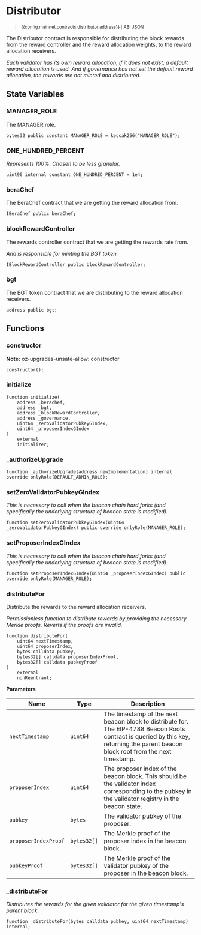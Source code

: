 <script setup>
  import config from '@berachain/config/constants.json';
</script>

# Distributor

> <small><a target="_blank" :href="config.mainnet.dapps.berascan.url + 'address/' + config.mainnet.contracts.distributor.address">{{config.mainnet.contracts.distributor.address}}</a><span v-if="config.mainnet.contracts.distributor.abi">&nbsp;|&nbsp;<a target="_blank" :href="config.mainnet.contracts.distributor.abi">ABI JSON</a></span></small>

The Distributor contract is responsible for distributing the block rewards from the reward controller
and the reward allocation weights, to the reward allocation receivers.

_Each validator has its own reward allocation, if it does not exist, a default reward allocation is used.
And if governance has not set the default reward allocation, the rewards are not minted and distributed._

## State Variables

### MANAGER_ROLE

The MANAGER role.

```solidity
bytes32 public constant MANAGER_ROLE = keccak256("MANAGER_ROLE");
```

### ONE_HUNDRED_PERCENT

_Represents 100%. Chosen to be less granular._

```solidity
uint96 internal constant ONE_HUNDRED_PERCENT = 1e4;
```

### beraChef

The BeraChef contract that we are getting the reward allocation from.

```solidity
IBeraChef public beraChef;
```

### blockRewardController

The rewards controller contract that we are getting the rewards rate from.

_And is responsible for minting the BGT token._

```solidity
IBlockRewardController public blockRewardController;
```

### bgt

The BGT token contract that we are distributing to the reward allocation receivers.

```solidity
address public bgt;
```

## Functions

### constructor

**Note:**
oz-upgrades-unsafe-allow: constructor

```solidity
constructor();
```

### initialize

```solidity
function initialize(
    address _berachef,
    address _bgt,
    address _blockRewardController,
    address _governance,
    uint64 _zeroValidatorPubkeyGIndex,
    uint64 _proposerIndexGIndex
)
    external
    initializer;
```

### \_authorizeUpgrade

```solidity
function _authorizeUpgrade(address newImplementation) internal override onlyRole(DEFAULT_ADMIN_ROLE);
```

### setZeroValidatorPubkeyGIndex

_This is necessary to call when the beacon chain hard forks (and specifically the underlying structure of
beacon state is modified)._

```solidity
function setZeroValidatorPubkeyGIndex(uint64 _zeroValidatorPubkeyGIndex) public override onlyRole(MANAGER_ROLE);
```

### setProposerIndexGIndex

_This is necessary to call when the beacon chain hard forks (and specifically the underlying structure of
beacon state is modified)._

```solidity
function setProposerIndexGIndex(uint64 _proposerIndexGIndex) public override onlyRole(MANAGER_ROLE);
```

### distributeFor

Distribute the rewards to the reward allocation receivers.

_Permissionless function to distribute rewards by providing the necessary Merkle proofs. Reverts if the
proofs are invalid._

```solidity
function distributeFor(
    uint64 nextTimestamp,
    uint64 proposerIndex,
    bytes calldata pubkey,
    bytes32[] calldata proposerIndexProof,
    bytes32[] calldata pubkeyProof
)
    external
    nonReentrant;
```

**Parameters**

| Name                 | Type        | Description                                                                                                                                                                          |
| -------------------- | ----------- | ------------------------------------------------------------------------------------------------------------------------------------------------------------------------------------ |
| `nextTimestamp`      | `uint64`    | The timestamp of the next beacon block to distribute for. The EIP-4788 Beacon Roots contract is queried by this key, returning the parent beacon block root from the next timestamp. |
| `proposerIndex`      | `uint64`    | The proposer index of the beacon block. This should be the validator index corresponding to the pubkey in the validator registry in the beacon state.                                |
| `pubkey`             | `bytes`     | The validator pubkey of the proposer.                                                                                                                                                |
| `proposerIndexProof` | `bytes32[]` | The Merkle proof of the proposer index in the beacon block.                                                                                                                          |
| `pubkeyProof`        | `bytes32[]` | The Merkle proof of the validator pubkey of the proposer in the beacon block.                                                                                                        |

### \_distributeFor

_Distributes the rewards for the given validator for the given timestamp's parent block._

```solidity
function _distributeFor(bytes calldata pubkey, uint64 nextTimestamp) internal;
```
